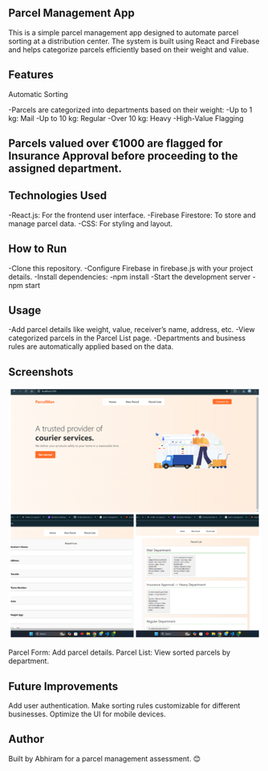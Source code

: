 ## Parcel Management App
This is a simple parcel management app designed to automate parcel sorting at a distribution center. The system is built using React and Firebase and helps categorize parcels efficiently based on their weight and value.

## Features
Automatic Sorting

-Parcels are categorized into departments based on their weight:
-Up to 1 kg: Mail
-Up to 10 kg: Regular
-Over 10 kg: Heavy
-High-Value Flagging

## Parcels valued over €1000 are flagged for Insurance Approval before proceeding to the assigned department.


 ##   Technologies Used
-React.js: For the frontend user interface.
-Firebase Firestore: To store and manage parcel data.
-CSS: For styling and layout.

 ##     How to Run
-Clone this repository.
-Configure Firebase in firebase.js with your project details.
-Install dependencies:
-npm install
-Start the development server
-npm start

 ## Usage
-Add parcel details like weight, value, receiver’s name, address, etc.
-View categorized parcels in the Parcel List page.
-Departments and business rules are automatically applied based on the data.

 ## Screenshots
 ![App Screenshot](https://github.com/abhiramgupta35/parcel-management-ReactJS/blob/5e2ca42e3247d38f01de5f1e438c827b9b897e8d/public/photo-collage.png.png)

Parcel Form: Add parcel details.
Parcel List: View sorted parcels by department.

 ##  Future Improvements
Add user authentication.
Make sorting rules customizable for different businesses.
Optimize the UI for mobile devices.

## Author
Built by Abhiram for a parcel management assessment. 😊


